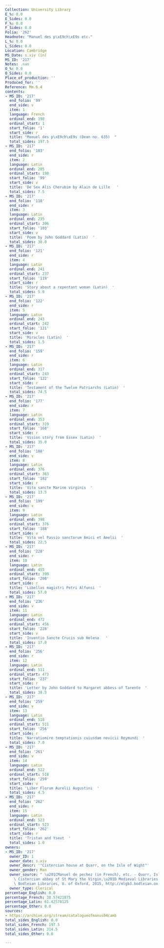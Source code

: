 ```yaml
---
Collection: University Library
E_%: 0.0
E_Sides: 0.0
F_%: 0.0
F_Sides: 0.0
Folia: '262'
Headnote: "Manuel des p\xE9ch\xE9s etc."
L_%: 0.0
L_Sides: 0.0
Location: Cambridge
MS_Date: s.xiv (in)
MS_ID: '217'
Notes: .nan
O_%: 0.0
O_Sides: 0.0
Place_of_production: ''
Produced_for: ''
Reference: Mm.6.4
contents:
- MS_ID: '217'
  end_folio: '99'
  end_side: v
  item: 1
  language: French
  ordinal_end: 198
  ordinal_start: 1
  start_folio: '1'
  start_side: r
  title: "Manuel des p\xE9ch\xE9s (Dean no. 635)  "
  total_sides: 197.5
- MS_ID: '217'
  end_folio: '103'
  end_side: r
  item: 2
  language: Latin
  ordinal_end: 205
  ordinal_start: 198
  start_folio: '99'
  start_side: v
  title: 'De Sex Alis Cherubim by Alain de Lille   '
  total_sides: 7.5
- MS_ID: '217'
  end_folio: '118'
  end_side: r
  item: 3
  language: Latin
  ordinal_end: 235
  ordinal_start: 206
  start_folio: '103'
  start_side: v
  title: 'Poem by John Goddard (Latin)  '
  total_sides: 30.0
- MS_ID: '217'
  end_folio: '121'
  end_side: r
  item: 4
  language: Latin
  ordinal_end: 241
  ordinal_start: 237
  start_folio: '119'
  start_side: r
  title: 'Story about a repentant woman (Latin)  '
  total_sides: 5.0
- MS_ID: '217'
  end_folio: '122'
  end_side: r
  item: 5
  language: Latin
  ordinal_end: 243
  ordinal_start: 242
  start_folio: '121'
  start_side: v
  title: 'Miracles (Latin)  '
  total_sides: 1.5
- MS_ID: '217'
  end_folio: '159'
  end_side: r
  item: 6
  language: Latin
  ordinal_end: 317
  ordinal_start: 243
  start_folio: '122'
  start_side: r
  title: 'Testament of the Twelve Patriarchs (Latin)  '
  total_sides: 74.5
- MS_ID: '217'
  end_folio: '177'
  end_side: r
  item: 7
  language: Latin
  ordinal_end: 353
  ordinal_start: 319
  start_folio: '160'
  start_side: r
  title: 'Vision story from Essex (Latin)  '
  total_sides: 35.0
- MS_ID: '217'
  end_folio: '188'
  end_side: v
  item: 8
  language: Latin
  ordinal_end: 376
  ordinal_start: 363
  start_folio: '182'
  start_side: r
  title: 'Vita sancte Marine virginis  '
  total_sides: 13.5
- MS_ID: '217'
  end_folio: '199'
  end_side: v
  item: 9
  language: Latin
  ordinal_end: 398
  ordinal_start: 376
  start_folio: '188'
  start_side: v
  title: 'Vita vel Passio sanctorum Amici et Amelii  '
  total_sides: 22.5
- MS_ID: '217'
  end_folio: '228'
  end_side: r
  item: 10
  language: Latin
  ordinal_end: 455
  ordinal_start: 399
  start_folio: '200'
  start_side: r
  title: 'Libellus magistri Petri Alfunsi  '
  total_sides: 57.0
- MS_ID: '217'
  end_folio: '236'
  end_side: v
  item: 11
  language: Latin
  ordinal_end: 472
  ordinal_start: 456
  start_folio: '228'
  start_side: v
  title: 'Inventio Sancte Crucis sub Helena   '
  total_sides: 17.0
- MS_ID: '217'
  end_folio: '256'
  end_side: r
  item: 12
  language: Latin
  ordinal_end: 511
  ordinal_start: 473
  start_folio: '237'
  start_side: r
  title: 'Letter by John Goddard to Margaret abbess of Tarente  '
  total_sides: 38.5
- MS_ID: '217'
  end_folio: '259'
  end_side: v
  item: 13
  language: Latin
  ordinal_end: 518
  ordinal_start: 511
  start_folio: '256'
  start_side: r
  title: 'Narratiomire temptationis cuiusdam novicii Reymundi  '
  total_sides: 7.0
- MS_ID: '217'
  end_folio: '261'
  end_side: v
  item: 14
  language: Latin
  ordinal_end: 522
  ordinal_start: 518
  start_folio: '259'
  start_side: v
  title: 'Liber Florum Aurelii Augustini  '
  total_sides: 4.5
- MS_ID: '217'
  end_folio: '262'
  end_side: r
  item: 15
  language: Latin
  ordinal_end: 523
  ordinal_start: 523
  start_folio: '262'
  start_side: r
  title: 'Tristan and Yseut  '
  total_sides: 1.0
owners:
- MS_ID: '217'
  owner_ID: 1
  owner_date: s.xiv
  owner_descr: '"Cistercian house at Quarr, on the Isle of Wight"'
  owner_gender: Man
  owner_source: " \u201CManuel de pechez (in French), etc. - Quarr, Isle of Wight.\
    \ Cistercian abbey of St Mary the Virgin,\u201D Medieval Libraries of Great Britain,\
    \ Bodleian Libraries, U. of Oxford, 2015, http://mlgb3.bodleian.ox.ac.uk/."
  owner_type: Clerical
percentage_English: 0.0
percentage_French: 38.57421875
percentage_Latin: 61.42578125
percentage_Other: 0.0
sources:
- https://archive.org/stream/catalogueofmanus04camb
total_sides_English: 0.0
total_sides_French: 197.5
total_sides_Latin: 314.5
total_sides_Other: 0.0

---
```

